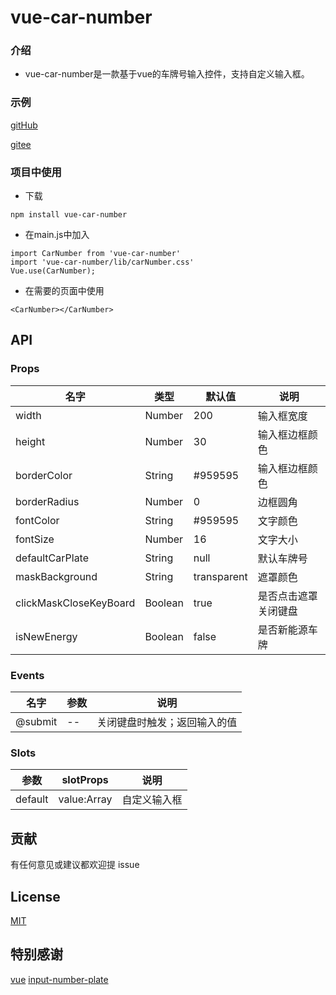 # vue-car-number

### 介绍
* vue-car-number是一款基于vue的车牌号输入控件，支持自定义输入框。

### 示例
[gitHub](https://windy-boy.github.io/vue-car-number-demo)

[gitee](http://chenjiancong.gitee.io/vue-car-number-demo)

### 项目中使用
* 下载

```
npm install vue-car-number
```
* 在main.js中加入

```
import CarNumber from 'vue-car-number'
import 'vue-car-number/lib/carNumber.css'
Vue.use(CarNumber);
```
* 在需要的页面中使用

```
<CarNumber></CarNumber>
```

## API

### Props
名字|类型|默认值|说明
--|--|--|--
width|Number|200| 输入框宽度
height|Number|30| 输入框边框颜色
borderColor|String|#959595| 输入框边框颜色
borderRadius|Number|0| 边框圆角
fontColor|String|#959595| 文字颜色
fontSize|Number|16| 文字大小
defaultCarPlate|String|null| 默认车牌号
maskBackground|String|transparent| 遮罩颜色
clickMaskCloseKeyBoard|Boolean|true| 是否点击遮罩关闭键盘
isNewEnergy|Boolean|false| 是否新能源车牌

### Events
名字|参数|说明
--|--|--
@submit|--|关闭键盘时触发；返回输入的值

### Slots
参数|slotProps|说明
--|--|--
default|value:Array|自定义输入框

## 贡献
有任何意见或建议都欢迎提 issue

## License
[MIT](https://zh.wikipedia.org/wiki/MIT%E8%A8%B1%E5%8F%AF%E8%AD%89)

## 特别感谢
[vue](https://github.com/vuejs/vue)
[input-number-plate](https://github.com/wokeT/input-number-plate)

